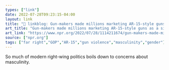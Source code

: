 ```yaml
---
types: ["link"]
date: 2022-07-28T09:23:15-04:00
layout: link
title: "🔗 linkblog: Gun-makers made millions marketing AR-15-style guns as a sign of manhood : NPR'"
art_title: "Gun-makers made millions marketing AR-15-style guns as a sign of manhood : NPR"
art_link: "https://www.npr.org/2022/07/28/1114211674/gun-makers-made-millions-marketing-ar-15-style-guns-as-a-sign-of-manhood"
source: ["npr.org"]
tags: ["far right","GOP","AR-15","gun violence","masculinity","gender"]
---
```

So much of modern right-wing politics boils down to concerns about masculinity.
 
